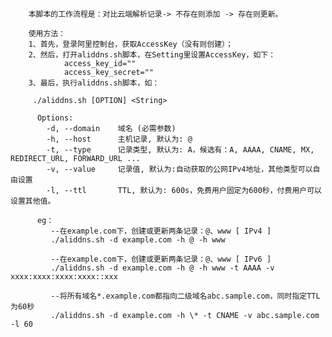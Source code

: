 
    
        本脚本的工作流程是：对比云端解析记录-> 不存在则添加 -> 存在则更新。
        
        使用方法：
        1、首先，登录阿里控制台，获取AccessKey（没有则创建）；
        2、然后，打开aliddns.sh脚本，在Setting里设置AccessKey，如下：
                access_key_id=""
                access_key_secret=""
        3、最后，执行aliddns.sh脚本，如：
        
         ./aliddns.sh [OPTION] <String>
         
          Options:
            -d, --domain    域名 (必需参数)
            -h, --host      主机记录, 默认为: @
            -t, --type      记录类型, 默认为: A，候选有：A, AAAA, CNAME, MX, REDIRECT_URL, FORWARD_URL ...
            -v, --value     记录值, 默认为:自动获取的公网IPv4地址，其他类型可以自由设置
            -l, --ttl       TTL, 默认为: 600s，免费用户固定为600秒，付费用户可以设置其他值。
        
          eg：
             --在example.com下，创建或更新两条记录：@、www [ IPv4 ]
             ./aliddns.sh -d example.com -h @ -h www
             
             --在example.com下，创建或更新两条记录：@、www [ IPv6 ]
             ./aliddns.sh -d example.com -h @ -h www -t AAAA -v xxxx:xxxx:xxxx:xxxx::xxx
           
             --将所有域名*.example.com都指向二级域名abc.sample.com，同时指定TTL为60秒
             ./aliddns.sh -d example.com -h \* -t CNAME -v abc.sample.com -l 60
           
